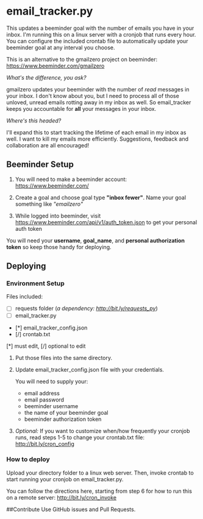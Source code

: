 # email_tracker.py

This updates a beeminder goal with the number of emails you have in your inbox. I'm running this on a linux server with a cronjob that runs every hour. You can configure the included crontab file to automatically update your beeminder goal at any interval you choose.

This is an alternative to the gmailzero project on beeminder:
https://www.beeminder.com/gmailzero

_What's the difference, you ask?_

gmailzero updates your beeminder with the number of _read_ messages in your inbox. I don't know about you, but I need to process all of those unloved, unread emails rotting away in my inbox as well. So email_tracker keeps you accountable for **all** your messages in your inbox.

_Where's this headed?_

I'll expand this to start tracking the lifetime of each email in my inbox as well. I want to kill my emails more efficiently. Suggestions, feedback and collaboration are all encouraged!


## Beeminder Setup

1. You will need to make a beeminder account:
https://www.beeminder.com/

2. Create a goal and choose goal type **"inbox fewer"**. Name your goal something like _"emailzero"_

3. While logged into beeminder, visit https://www.beeminder.com/api/v1/auth_token.json to get your personal auth token

You will need your **username**, **goal_name**, and **personal authorization token** so keep those handy for deploying.

## Deploying

### Environment Setup

Files included:
- [ ] requests folder (_a dependency: http://bit.ly/requests_py_)
- [ ] email_tracker.py
- [*] email_tracker_config.json
- [/] crontab.txt

[*] must edit, [/] optional to edit

1. Put those files into the same directory.

2. Update email_tracker_config.json file with your credentials.

    You will need to supply your:
    - email address
    - email password
    - beeminder username
    - the name of your beeminder goal
    - beeminder authorization token

3. _Optional:_ If you want to customize when/how frequently your cronjob runs, read steps 1-5 to change your crontab.txt file: http://bit.ly/cron_config

### How to deploy

Upload your directory folder to a linux web server. Then, invoke crontab to start running your cronjob on email_tracker.py. 

You can follow the directions here, starting from step 6 for how to run this on a remote server:
http://bit.ly/cron_invoke

##Contribute
Use GitHub issues and Pull Requests.
